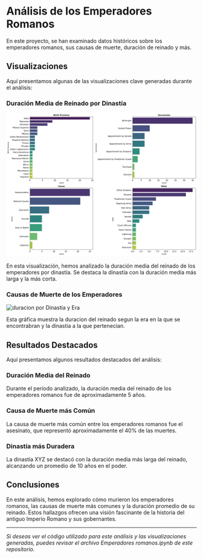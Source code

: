 
# Análisis de los Emperadores Romanos

En este proyecto, se han examinado datos históricos sobre los emperadores romanos, sus causas de muerte, duración de reinado y más.

## Visualizaciones

Aquí presentamos algunas de las visualizaciones clave generadas durante el análisis:

### Duración Media de Reinado por Dinastía

![Duración Media de Reinado por Dinastía](img/grafs.png)

En esta visualización, hemos analizado la duración media del reinado de los emperadores por dinastía. Se destaca la dinastía con la duración media más larga y la más corta.

### Causas de Muerte de los Emperadores

![duracion por Dinastia y Era](images/era_dinastia.png)

Esta gráfica muestra la duracion del reinado segun la era en la que se encontrabran y la dinastia a la que pertenecian.

## Resultados Destacados

Aquí presentamos algunos resultados destacados del análisis:

### Duración Media del Reinado

Durante el período analizado, la duración media del reinado de los emperadores romanos fue de aproximadamente 5 años.

### Causa de Muerte más Común

La causa de muerte más común entre los emperadores romanos fue el asesinato, que representó aproximadamente el 40% de las muertes.

### Dinastía más Duradera

La dinastía XYZ se destacó con la duración media más larga del reinado, alcanzando un promedio de 10 años en el poder.

## Conclusiones

En este análisis, hemos explorado cómo murieron los emperadores romanos, las causas de muerte más comunes y la duración promedio de su reinado. Estos hallazgos ofrecen una visión fascinante de la historia del antiguo Imperio Romano y sus gobernantes.

---

_Si deseas ver el código utilizado para este análisis y las visualizaciones generadas, puedes revisar el archivo Emperadores romanos.ipynb de este repositorio._

